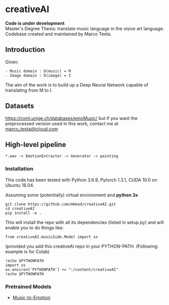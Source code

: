 # creativeAI
**Code is under development** <br>
Master's Degree Thesis: translate music language in the visive art language. <br>
Codebase created and maintained by Marco Testa. <br>

## Introduction
Given:
```
- Music domain : D(music) = M
- Image domain : D(image) = I
```
The aim of the work is to build up a Deep Neural Network capable of translating from M to I.

## Datasets
https://cvml.unige.ch/databases/emoMusic/ but if you want the preprocessed version used in this work, contact me at marco_testa@icloud.com

## High-level pipeline
```
*.wav -> EmotionExtractor -> Generator -> painting
```
### Installation
This code has been tested with Python 3.6.9, Pytorch 1.3.1, CUDA 10.0 on Ubuntu 16.04.

Assuming some (potentially) virtual environment and __python 3x__ 
```Console
git clone https://github.com/mHead/creativeAI.git
cd creativeAI
pip install -e .
```
This will install the repo with all its dependencies (listed in setup.py) and will enable you to do things like:
``` 
from creativeAI.musicSide.Model import xx
```
(provided you add this creativeAI repo in your PYTHON-PATH. (Following example is for Colab) 
```
!echo $PYTHONPATH
import os
os.environ['PYTHONPATH'] += ":/content/creativeAI"
!echo $PYTHONPATH
```

### Pretrained Models
   * [Music-to-Emotion](https://www.dropbox.com/)
